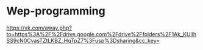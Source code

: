 # Wep-programming

https://vk.com/away.php?to=https%3A%2F%2Fdrive.google.com%2Fdrive%2Ffolders%2F1Ak_KUllhSS9cN0CvasTZtLKBZ_HqTpZ7%3Fusp%3Dsharing&cc_key=
